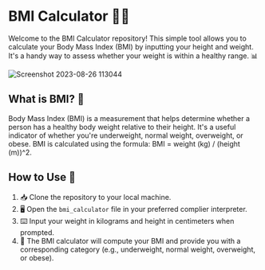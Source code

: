 # BMI Calculator 🏋️‍♀️

Welcome to the BMI Calculator repository! This simple tool allows you to calculate your Body Mass Index (BMI) by inputting your height and weight. It's a handy way to assess whether your weight is within a healthy range. 📊

![Screenshot 2023-08-26 113044](https://github.com/Piyush6603/BMI-Calculator/assets/101010704/5ea4e962-a047-41a6-a87c-1b4517f30d61)


## What is BMI? 🤔

Body Mass Index (BMI) is a measurement that helps determine whether a person has a healthy body weight relative to their height. It's a useful indicator of whether you're underweight, normal weight, overweight, or obese. BMI is calculated using the formula: BMI = weight (kg) / (height (m))^2.

## How to Use 📝

1. 📥 Clone the repository to your local machine.
2. 🖥️ Open the `bmi_calculator` file in your preferred complier interpreter.
3. ⌨️ Input your weight in kilograms and height in centimeters when prompted.
4. 🔄 The BMI calculator will compute your BMI and provide you with a corresponding category (e.g., underweight, normal weight, overweight, or obese).



